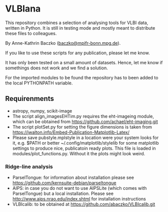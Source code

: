 # VLBIana


This repository combines a selection of analysing tools for VLBI data, written in Python. It is still in testing mode and mostly meant to distribute these files to colleagues.

By Anne-Kathrin Baczko (baczko@mpifr-bonn.mpg.de).

If you like to use these scripts for any publication, please let me know.

It has only been tested on a small amount of datasets. Hence, let me know if somethings does not work and we find a solution.

For the imported modules to be found the repository has to been added to the local PYTHONPATH variable.

## Requirenments
- astropy, numpy, scikit-image
- The script align_imagesEHTim.py requires the eht-imageing module, which can be obtained from https://github.com/achael/eht-imaging.git
- The script plotSet.py for setting the figure dimensions is taken from https://jwalton.info/Embed-Publication-Matplotlib-Latex/
- Please save pubstyle.mplstyle in a location were your system looks for it, e.g. $PATH or better ~/.config/matplotlib/stylelib for some matplotlib settings to produce nice, publicatoin ready plots. This file is loaded in modules/plot_functions.py. Without it the plots might look weird.

### Ridge-line analysis
- ParselTongue: for information about installation please see https://github.com/kernsuite-debian/parseltongue 
- AIPS: in case you do not want to use AIPSLite (which comes with ParselTongue) but a local installation. Please see http://www.aips.nrao.edu/index.shtml for installation instructions
- VLBIcalib: to be obtained at https://github.com/abaczko/VLBIcalib.git

